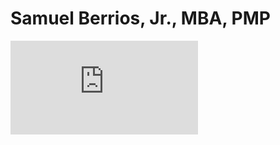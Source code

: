 # Samuel Berrios, Jr., MBA, PMP
<embed src="https://github.com/mbastrategyconsultant/mbastrategyconsultant.github.io/blob/main/Samuel%20Berrios%20Resume%20August%202025.pdf" type="application/pdf" />
